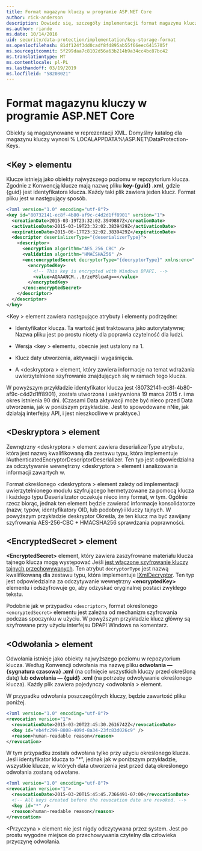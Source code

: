 ```yaml
---
title: Format magazynu kluczy w programie ASP.NET Core
author: rick-anderson
description: Dowiedz się, szczegóły implementacji format magazynu kluczy ochrony danych programu ASP.NET Core.
ms.author: riande
ms.date: 10/14/2016
uid: security/data-protection/implementation/key-storage-format
ms.openlocfilehash: 81df124f3dd0cadf8fd895ab55f66eec6415705f
ms.sourcegitcommit: 5f299daa7c8102d56a63b214b9a34cc4bc87bc42
ms.translationtype: MT
ms.contentlocale: pl-PL
ms.lasthandoff: 03/19/2019
ms.locfileid: "58208021"
---
```

# <a name="key-storage-format-in-aspnet-core"></a>Format magazynu kluczy w programie ASP.NET Core

<a name="data-protection-implementation-key-storage-format"></a>

Obiekty są magazynowane w reprezentacji XML. Domyślny katalog dla magazynu kluczy wynosi % LOCALAPPDATA%\ASP.NET\DataProtection-Keys\.

## <a name="the-key-element"></a>\<Key > elementu

Klucze istnieją jako obiekty najwyższego poziomu w repozytorium klucza. Zgodnie z Konwencją klucze mają nazwę pliku **key-{guid} .xml**, gdzie {guid} jest identyfikatora klucza. Każdy taki plik zawiera jeden klucz. Format pliku jest w następujący sposób.

```xml
<?xml version="1.0" encoding="utf-8"?>
<key id="80732141-ec8f-4b80-af9c-c4d2d1ff8901" version="1">
  <creationDate>2015-03-19T23:32:02.3949887Z</creationDate>
  <activationDate>2015-03-19T23:32:02.3839429Z</activationDate>
  <expirationDate>2015-06-17T23:32:02.3839429Z</expirationDate>
  <descriptor deserializerType="{deserializerType}">
    <descriptor>
      <encryption algorithm="AES_256_CBC" />
      <validation algorithm="HMACSHA256" />
      <enc:encryptedSecret decryptorType="{decryptorType}" xmlns:enc="...">
        <encryptedKey>
          <!-- This key is encrypted with Windows DPAPI. -->
          <value>AQAAANCM...8/zeP8lcwAg==</value>
        </encryptedKey>
      </enc:encryptedSecret>
    </descriptor>
  </descriptor>
</key>
```

\<Key > element zawiera następujące atrybuty i elementy podrzędne:

* Identyfikator klucza. Ta wartość jest traktowana jako autorytatywne; Nazwa pliku jest po prostu nicety dla poprawia czytelność dla ludzi.

* Wersja \<key > elementu, obecnie jest ustalony na 1.

* Klucz daty utworzenia, aktywacji i wygaśnięcia.

* A \<deskryptora > element, który zawiera informacje na temat wdrażania uwierzytelnione szyfrowanie znajdujących się w ramach tego klucza.

W powyższym przykładzie identyfikator klucza jest {80732141-ec8f-4b80-af9c-c4d2d1ff8901}, została utworzona i uaktywniona 19 marca 2015 r. i ma okres istnienia 90 dni. (Czasami Data aktywacji może być nieco przed Data utworzenia, jak w poniższym przykładzie. Jest to spowodowane nNie, jak działają interfejsy API, i jest nieszkodliwe w praktyce.)

## <a name="the-descriptor-element"></a>\<Deskryptora > element

Zewnętrzny \<deskryptora > element zawiera deserializerType atrybutu, która jest nazwą kwalifikowaną dla zestawu typu, która implementuje IAuthenticatedEncryptorDescriptorDeserializer. Ten typ jest odpowiedzialna za odczytywanie wewnętrzny \<deskryptora > element i analizowania informacji zawartych w.

Format określonego \<deskryptora > element zależy od implementacji uwierzytelnionego modułu szyfrującego hermetyzowane za pomocą klucza i każdego typu Deserializator oczekuje nieco inny format, w tym. Ogólnie rzecz biorąc, jednak ten element będzie zawierać informacje konsolidatorze (nazw, typów, identyfikatory OID, lub podobny) i kluczy tajnych. W powyższym przykładzie deskryptor Określa, że ten klucz ma być zawijany szyfrowania AES-256-CBC + HMACSHA256 sprawdzania poprawności.

## <a name="the-encryptedsecret-element"></a>\<EncryptedSecret > element

**&lt;EncryptedSecret&gt;** element, który zawiera zaszyfrowane materiału klucza tajnego klucza mogą występować Jeśli [jest włączone szyfrowanie kluczy tajnych przechowywanych](xref:security/data-protection/implementation/key-encryption-at-rest). Ten atrybut `decryptorType` jest nazwą kwalifikowaną dla zestawu typu, która implementuje [IXmlDecryptor](/dotnet/api/microsoft.aspnetcore.dataprotection.xmlencryption.ixmldecryptor). Ten typ jest odpowiedzialna za odczytywanie wewnętrzny **&lt;encryptedKey&gt;** elementu i odszyfrowuje go, aby odzyskać oryginalnej postaci zwykłego tekstu.

Podobnie jak w przypadku `<descriptor>`, format określonego `<encryptedSecret>` elementu jest zależna od mechanizm szyfrowania podczas spoczynku w użyciu. W powyższym przykładzie klucz główny są szyfrowane przy użyciu interfejsu DPAPI Windows na komentarz.

## <a name="the-revocation-element"></a>\<Odwołania > element

Odwołania istnieje jako obiekty najwyższego poziomu w repozytorium klucza. Według Konwencji odwołania ma nazwę pliku **odwołania — {sygnatura czasowa} .xml** (na cofnięcie wszystkich kluczy przed określoną datę) lub **odwołania — {guid} .xml** (na potrzeby odwoływanie określonego klucza). Każdy plik zawiera pojedynczy \<odwołania > element.

W przypadku odwołania poszczególnych kluczy, będzie zawartość pliku poniżej.

```xml
<?xml version="1.0" encoding="utf-8"?>
<revocation version="1">
  <revocationDate>2015-03-20T22:45:30.2616742Z</revocationDate>
  <key id="eb4fc299-8808-409d-8a34-23fc83d026c9" />
  <reason>human-readable reason</reason>
</revocation>
```

W tym przypadku została odwołana tylko przy użyciu określonego klucza. Jeśli identyfikator klucza to "*", jednak jak w poniższym przykładzie, wszystkie klucze, w których data utworzenia jest przed datą określonego odwołania zostaną odwołane.

```xml
<?xml version="1.0" encoding="utf-8"?>
<revocation version="1">
  <revocationDate>2015-03-20T15:45:45.7366491-07:00</revocationDate>
  <!-- All keys created before the revocation date are revoked. -->
  <key id="*" />
  <reason>human-readable reason</reason>
</revocation>
```

\<Przyczyna > element nie jest nigdy odczytywana przez system. Jest po prostu wygodne miejsce do przechowywania czytelny dla człowieka przyczynę odwołania.
